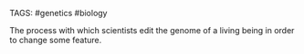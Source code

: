 TAGS: #genetics #biology 

The process with which scientists edit the genome of a living being in order to change some feature.